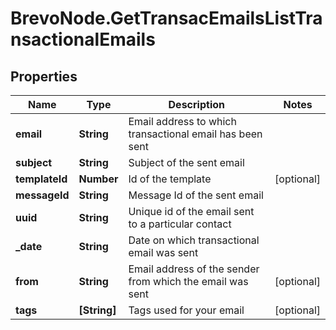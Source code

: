 # BrevoNode.GetTransacEmailsListTransactionalEmails

## Properties
Name | Type | Description | Notes
------------ | ------------- | ------------- | -------------
**email** | **String** | Email address to which transactional email has been sent | 
**subject** | **String** | Subject of the sent email | 
**templateId** | **Number** | Id of the template | [optional] 
**messageId** | **String** | Message Id of the sent email | 
**uuid** | **String** | Unique id of the email sent to a particular contact | 
**_date** | **String** | Date on which transactional email was sent | 
**from** | **String** | Email address of the sender from which the email was sent | [optional] 
**tags** | **[String]** | Tags used for your email | [optional] 


